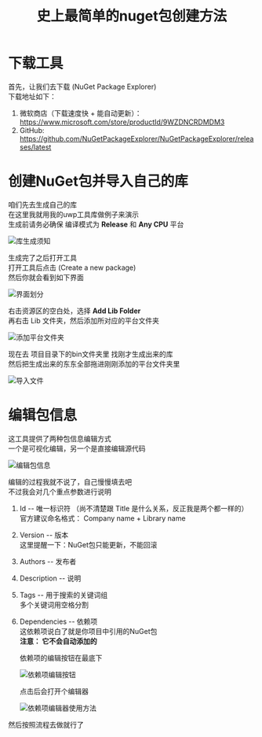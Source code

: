 ﻿---
title: 史上最简单的nuget包创建方法  
categories: nuget  
tags: [nuget]  
---
     
      
# 下载工具
    
首先，让我们去下载 (NuGet Package Explorer)    
下载地址如下：  
    
1. 微软商店（下载速度快 + 能自动更新）：    
    https://www.microsoft.com/store/productId/9WZDNCRDMDM3  
2. GitHub:   
    https://github.com/NuGetPackageExplorer/NuGetPackageExplorer/releases/latest
    
# 创建NuGet包并导入自己的库
    
咱们先去生成自己的库    
在这里我就用我的uwp工具库做例子来演示    
生成前请务必确保 编译模式为 **Release** 和 **Any CPU** 平台  
    
![库生成须知](/img/NuGet-库生成须知.png)    
    
生成完了之后打开工具    
打开工具后点击 (Create a new package)     
然后你就会看到如下界面  
    
![界面划分](/img/NuGet-界面划分.png)    
    
右击资源区的空白处，选择 **Add Lib Folder**    
再右击 Lib 文件夹，然后添加所对应的平台文件夹  
    
![添加平台文件夹](/img/NuGet-添加平台.png)    
    
现在去 项目目录下的bin文件夹里 找刚才生成出来的库    
然后把生成出来的东东全部拖进刚刚添加的平台文件夹里  
    
![导入文件](/img/NuGet-导入文件.gif)    
    
# 编辑包信息
    
这工具提供了两种包信息编辑方式    
一个是可视化编辑，另一个是直接编辑源代码  
    
![编辑包信息](/img/NuGet-编辑包信息.gif)    
    
编辑的过程我就不说了，自己慢慢填去吧     
不过我会对几个重点参数进行说明  
    
1. Id -- 唯一标识符 （尚不清楚跟 Title 是什么关系，反正我是两个都一样的）    
    官方建议命名格式： Company name + Library name  
2. Version -- 版本    
    这里提醒一下：NuGet包只能更新，不能回滚  
3. Authors -- 发布者  
4. Description -- 说明  
5. Tags -- 用于搜索的关键词组    
    多个关键词用空格分割  
6. Dependencies -- 依赖项    
    这依赖项说白了就是你项目中引用的NuGet包    
    **注意： 它不会自动添加的**  
      
    依赖项的编辑按钮在最底下
      
    ![依赖项编辑按钮](/img/NuGet-依赖项编辑按钮.png)    
  
    点击后会打开个编辑器
  
    ![依赖项编辑器使用方法](/img/NuGet-依赖项编辑器使用方法.png)    
  
然后按照流程去做就行了

